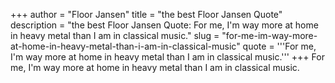 +++
author = "Floor Jansen"
title = "the best Floor Jansen Quote"
description = "the best Floor Jansen Quote: For me, I'm way more at home in heavy metal than I am in classical music."
slug = "for-me-im-way-more-at-home-in-heavy-metal-than-i-am-in-classical-music"
quote = '''For me, I'm way more at home in heavy metal than I am in classical music.'''
+++
For me, I'm way more at home in heavy metal than I am in classical music.
